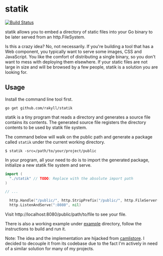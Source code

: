 # statik

[![Build Status](https://travis-ci.org/rakyll/statik.svg?branch=master)](https://travis-ci.org/rakyll/statik)

statik allows you to embed a directory of static files into your Go binary to be later served from an http.FileSystem.

Is this a crazy idea? No, not necessarily. If you're building a tool that has a Web component, you typically want to serve some images, CSS and JavaScript. You like the comfort of distributing a single binary, so you don't want to mess with deploying them elsewhere. If your static files are not large in size and will be browsed by a few people, statik is a solution you are looking for.

## Usage

Install the command line tool first.

	go get github.com/rakyll/statik

statik is a tiny program that reads a directory and generates a source file contains its contents. The generated source file registers the directory contents to be used by statik file system.

The command below will walk on the public path and generate a package called `statik` under the current working directory.

    $ statik -src=/path/to/your/project/public

In your program, all your need to do is to import the generated package, initialize a new statik file system and serve.

~~~ go
import (
  "./statik" // TODO: Replace with the absolute import path
)

// ...

  http.Handle("/public/", http.StripPrefix("/public/", http.FileServer(statik.FS)))
  http.ListenAndServe(":8080", nil)
~~~

Visit http://localhost:8080/public/path/to/file to see your file.

There is also a working example under [example](https://github.com/rakyll/statik/tree/master/example) directory, follow the instructions to build and run it.

Note: The idea and the implementation are hijacked from [camlistore](http://camlistore.org/). I decided to decouple it from its codebase due to the fact I'm actively in need of a similar solution for many of my projects.
